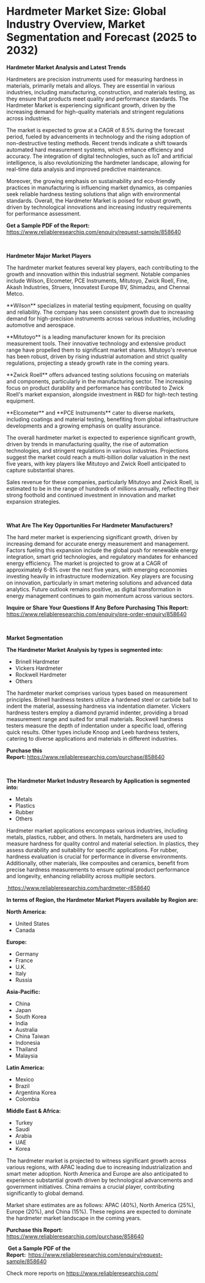 <p><h1>Hardmeter Market Size: Global Industry Overview, Market Segmentation and Forecast (2025 to 2032)</h1></p><p><strong>Hardmeter Market Analysis and Latest Trends</strong></p>
<p><p>Hardmeters are precision instruments used for measuring hardness in materials, primarily metals and alloys. They are essential in various industries, including manufacturing, construction, and materials testing, as they ensure that products meet quality and performance standards. The Hardmeter Market is experiencing significant growth, driven by the increasing demand for high-quality materials and stringent regulations across industries.</p><p>The market is expected to grow at a CAGR of 8.5% during the forecast period, fueled by advancements in technology and the rising adoption of non-destructive testing methods. Recent trends indicate a shift towards automated hard measurement systems, which enhance efficiency and accuracy. The integration of digital technologies, such as IoT and artificial intelligence, is also revolutionizing the hardmeter landscape, allowing for real-time data analysis and improved predictive maintenance. </p><p>Moreover, the growing emphasis on sustainability and eco-friendly practices in manufacturing is influencing market dynamics, as companies seek reliable hardness testing solutions that align with environmental standards. Overall, the Hardmeter Market is poised for robust growth, driven by technological innovations and increasing industry requirements for performance assessment.</p></p>
<p><strong>Get a Sample PDF of the Report:&nbsp;</strong> <a href="https://www.reliableresearchiq.com/enquiry/request-sample/858640?utm_campaign=3139&utm_medium=2&utm_source=Github&utm_content=ia&utm_term=08042025&utm_id=hardmeter">https://www.reliableresearchiq.com/enquiry/request-sample/858640</a></p>
<p>&nbsp;</p>
<p><strong>Hardmeter Major Market Players</strong></p>
<p><p>The hardmeter market features several key players, each contributing to the growth and innovation within this industrial segment. Notable companies include Wilson, Elcometer, PCE Instruments, Mitutoyo, Zwick Roell, Fine, Akash Industries, Struers, Innovatest Europe BV, Shimadzu, and Chennai Metco.</p><p>**Wilson** specializes in material testing equipment, focusing on quality and reliability. The company has seen consistent growth due to increasing demand for high-precision instruments across various industries, including automotive and aerospace.</p><p>**Mitutoyo** is a leading manufacturer known for its precision measurement tools. Their innovative technology and extensive product range have propelled them to significant market shares. Mitutoyo's revenue has been robust, driven by rising industrial automation and strict quality regulations, projecting a steady growth rate in the coming years.</p><p>**Zwick Roell** offers advanced testing solutions focusing on materials and components, particularly in the manufacturing sector. The increasing focus on product durability and performance has contributed to Zwick Roell's market expansion, alongside investment in R&D for high-tech testing equipment.</p><p>**Elcometer** and **PCE Instruments** cater to diverse markets, including coatings and material testing, benefiting from global infrastructure developments and a growing emphasis on quality assurance.</p><p>The overall hardmeter market is expected to experience significant growth, driven by trends in manufacturing quality, the rise of automation technologies, and stringent regulations in various industries. Projections suggest the market could reach a multi-billion dollar valuation in the next five years, with key players like Mitutoyo and Zwick Roell anticipated to capture substantial shares.</p><p>Sales revenue for these companies, particularly Mitutoyo and Zwick Roell, is estimated to be in the range of hundreds of millions annually, reflecting their strong foothold and continued investment in innovation and market expansion strategies.</p></p>
<p>&nbsp;</p>
<p><strong>What Are The Key Opportunities For Hardmeter Manufacturers?</strong></p>
<p><p>The hard meter market is experiencing significant growth, driven by increasing demand for accurate energy measurement and management. Factors fueling this expansion include the global push for renewable energy integration, smart grid technologies, and regulatory mandates for enhanced energy efficiency. The market is projected to grow at a CAGR of approximately 6-8% over the next five years, with emerging economies investing heavily in infrastructure modernization. Key players are focusing on innovation, particularly in smart metering solutions and advanced data analytics. Future outlook remains positive, as digital transformation in energy management continues to gain momentum across various sectors.</p></p>
<p><strong>Inquire or Share Your Questions If Any Before Purchasing This Report:</strong> <a href="https://www.reliableresearchiq.com/enquiry/pre-order-enquiry/858640?utm_campaign=3139&utm_medium=2&utm_source=Github&utm_content=ia&utm_term=08042025&utm_id=hardmeter">https://www.reliableresearchiq.com/enquiry/pre-order-enquiry/858640</a></p>
<p>&nbsp;</p>
<p><strong>Market Segmentation</strong></p>
<p><strong>The Hardmeter Market Analysis by types is segmented into:</strong></p>
<p><ul><li>Brinell Hardmeter</li><li>Vickers Hardmeter</li><li>Rockwell Hardmeter</li><li>Others</li></ul></p>
<p><p>The hardmeter market comprises various types based on measurement principles. Brinell hardness testers utilize a hardened steel or carbide ball to indent the material, assessing hardness via indentation diameter. Vickers hardness testers employ a diamond pyramid indenter, providing a broad measurement range and suited for small materials. Rockwell hardness testers measure the depth of indentation under a specific load, offering quick results. Other types include Knoop and Leeb hardness testers, catering to diverse applications and materials in different industries.</p></p>
<p><strong>Purchase this Report:&nbsp;</strong><a href="https://www.reliableresearchiq.com/purchase/858640?utm_campaign=3139&utm_medium=2&utm_source=Github&utm_content=ia&utm_term=08042025&utm_id=hardmeter">https://www.reliableresearchiq.com/purchase/858640</a></p>
<p>&nbsp;</p>
<p><strong>The Hardmeter Market Industry Research by Application is segmented into:</strong></p>
<p><ul><li>Metals</li><li>Plastics</li><li>Rubber</li><li>Others</li></ul></p>
<p><p>Hardmeter market applications encompass various industries, including metals, plastics, rubber, and others. In metals, hardmeters are used to measure hardness for quality control and material selection. In plastics, they assess durability and suitability for specific applications. For rubber, hardness evaluation is crucial for performance in diverse environments. Additionally, other materials, like composites and ceramics, benefit from precise hardness measurements to ensure optimal product performance and longevity, enhancing reliability across multiple sectors.</p></p>
<p><a href="https://www.reliableresearchiq.com/hardmeter-r858640?utm_campaign=3139&utm_medium=2&utm_source=Github&utm_content=ia&utm_term=08042025&utm_id=hardmeter">&nbsp;https://www.reliableresearchiq.com/hardmeter-r858640</a></p>
<p><strong>In terms of Region, the Hardmeter Market Players available by Region are:</strong></p>
<p>
    <p> <strong> North America: </strong>
        <ul>
            <li>United States</li>
            <li>Canada</li>
        </ul>
        </p> 
    <p> <strong> Europe: </strong>
        <ul>
            <li>Germany</li>
            <li>France</li>
            <li>U.K.</li>
            <li>Italy</li>
            <li>Russia</li>
        </ul>
        </p> 
    <p> <strong> Asia-Pacific: </strong>
        <ul>
            <li>China</li>
            <li>Japan</li>
            <li>South Korea</li>
            <li>India</li>
            <li>Australia</li>
            <li>China Taiwan</li>
            <li>Indonesia</li>
            <li>Thailand</li>
            <li>Malaysia</li>
        </ul>
        </p> 
    <p> <strong> Latin America: </strong>
        <ul>
            <li>Mexico</li>
            <li>Brazil</li>
            <li>Argentina Korea</li>
            <li>Colombia</li>
        </ul>
        </p> 
    <p> <strong> Middle East & Africa: </strong>
        <ul>
            <li>Turkey</li>
            <li>Saudi</li>
            <li>Arabia</li>
            <li>UAE</li>
            <li>Korea</li>
        </ul>
    </p>
    </p>
<p><p>The hardmeter market is projected to witness significant growth across various regions, with APAC leading due to increasing industrialization and smart meter adoption. North America and Europe are also anticipated to experience substantial growth driven by technological advancements and government initiatives. China remains a crucial player, contributing significantly to global demand. </p><p>Market share estimates are as follows: APAC (40%), North America (25%), Europe (20%), and China (15%). These regions are expected to dominate the hardmeter market landscape in the coming years.</p></p>
<p><strong>Purchase this Report: </strong><a href="https://www.reliableresearchiq.com/purchase/858640?utm_campaign=3139&utm_medium=2&utm_source=Github&utm_content=ia&utm_term=08042025&utm_id=hardmeter">https://www.reliableresearchiq.com/purchase/858640</a></p>
<p>&nbsp;<strong>Get a Sample PDF of the Report:&nbsp;&nbsp;</strong><a href="https://www.reliableresearchiq.com/enquiry/request-sample/858640?utm_campaign=3139&utm_medium=2&utm_source=Github&utm_content=ia&utm_term=08042025&utm_id=hardmeter">https://www.reliableresearchiq.com/enquiry/request-sample/858640</a></p>
<p><strong></strong></p>
<p>Check more reports on <a href="https://www.reliableresearchiq.com/?utm_campaign=3139&utm_medium=2&utm_source=Github&utm_content=ia&utm_term=08042025&utm_id=hardmeter">https://www.reliableresearchiq.com/</a></p>